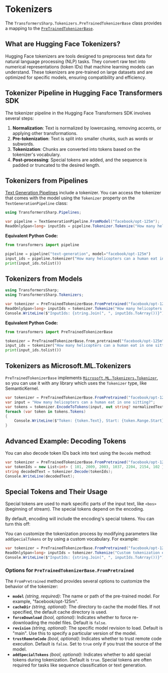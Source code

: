 # Tokenizers

The `TransformersSharp.Tokenizers.PreTrainedTokenizerBase` class provides a mapping to the [`PreTrainedTokenizerBase`](https://huggingface.co/docs/transformers/v4.51.3/en/internal/tokenization_utils#transformers.PreTrainedTokenizerBase).

## What are Hugging Face Tokenizers?

Hugging Face tokenizers are tools designed to preprocess text data for natural language processing (NLP) tasks. They convert raw text into numerical representations (token IDs) that machine learning models can understand. These tokenizers are pre-trained on large datasets and are optimized for specific models, ensuring compatibility and efficiency.

## Tokenizer Pipeline in Hugging Face Transformers SDK

The tokenizer pipeline in the Hugging Face Transformers SDK involves several steps:

1. **Normalization**: Text is normalized by lowercasing, removing accents, or applying other transformations.
2. **Pre-tokenization**: Text is split into smaller chunks, such as words or subwords.
3. **Tokenization**: Chunks are converted into tokens based on the tokenizer's vocabulary.
4. **Post-processing**: Special tokens are added, and the sequence is padded or truncated to the desired length.

## Tokenizers from Pipelines

[Text Generation Pipelines](pipelines/text_generation.md) include a tokenizer. You can access the tokenizer that comes with the model using the `Tokenizer` property on the `TextGenerationPipeline` class:

```csharp
using TransformersSharp.Pipelines;

var pipeline = TextGenerationPipeline.FromModel("facebook/opt-125m");
ReadOnlySpan<long> inputIds = pipeline.Tokenizer.Tokenize("How many helicopters can a human eat in one sitting?");
```

**Equivalent Python Code:**

```python
from transformers import pipeline

pipeline = pipeline("text-generation", model="facebook/opt-125m")
input_ids = pipeline.tokenizer("How many helicopters can a human eat in one sitting?", return_tensors="pt")["input_ids"]
print(input_ids.tolist())
```

## Tokenizers from Models

```csharp
using TransformersSharp;
using TransformersSharp.Tokenizers;

var tokenizer = PreTrainedTokenizerBase.FromPretrained("facebook/opt-125m");
ReadOnlySpan<long> inputIds = tokenizer.Tokenize("How many helicopters can a human eat in one sitting?");
Console.WriteLine($"InputIds: {string.Join(", ", inputIds.ToArray())}");
```

**Equivalent Python Code:**

```python
from transformers import PreTrainedTokenizerBase

tokenizer = PreTrainedTokenizerBase.from_pretrained("facebook/opt-125m")
input_ids = tokenizer("How many helicopters can a human eat in one sitting?", return_tensors="pt")["input_ids"]
print(input_ids.tolist())
```

## Tokenizers as Microsoft.ML.Tokenizers

`PreTrainedTokenizerBase` implements [`Microsoft.ML.Tokenizers.Tokenizer`](https://learn.microsoft.com/dotnet/api/microsoft.ml.tokenizers.tokenizer?view=ml-dotnet-preview), so you can use it with any library which uses the `Tokenizer` type, like SemanticKernel.

```csharp
var tokenizer = PreTrainedTokenizerBase.FromPretrained("facebook/opt-125m");
var input = "How many helicopters can a human eat in one sitting?";
var tokens = tokenizer.EncodeToTokens(input, out string? normalizedText);
foreach (var token in tokens.Tokens)
{
    Console.WriteLine($"Token: {token.Text}, Start: {token.Range.Start}, End: {token.Range.End}");
}
```

## Advanced Example: Decoding Tokens

You can also decode token IDs back into text using the `Decode` method:

```csharp
var tokenizer = PreTrainedTokenizerBase.FromPretrained("facebook/opt-125m");
var tokenIds = new List<int> { 101, 2009, 2003, 1037, 2204, 2154, 102 };
string decodedText = tokenizer.Decode(tokenIds);
Console.WriteLine(decodedText);
```

## Special Tokens and Their Usage

Special tokens are used to mark specific parts of the input text, like `<bos>` (beginning of stream). The special tokens depend on the encoding. 

By default, encoding will include the encoding's special tokens. You can turn this off:

You can customize the tokenization process by modifying parameters like `addSpecialTokens` or by using a custom vocabulary. For example:

```csharp
var tokenizer = PreTrainedTokenizerBase.FromPretrained("facebook/opt-125m", addSpecialTokens: false);
ReadOnlySpan<long> inputIds = tokenizer.Tokenize("Custom tokenization example.");
Console.WriteLine($"InputIds: {string.Join(", ", inputIds.ToArray())}");
```

### Options for `PreTrainedTokenizerBase.FromPretrained`

The `FromPretrained` method provides several options to customize the behavior of the tokenizer:

- **`model`** *(string, required)*: The name or path of the pre-trained model. For example, "facebook/opt-125m".
- **`cacheDir`** *(string, optional)*: The directory to cache the model files. If not specified, the default cache directory is used.
- **`forceDownload`** *(bool, optional)*: Indicates whether to force re-downloading the model files. Default is `false`.
- **`revision`** *(string, optional)*: The specific model revision to load. Default is "main". Use this to specify a particular version of the model.
- **`trustRemoteCode`** *(bool, optional)*: Indicates whether to trust remote code execution. Default is `false`. Set to `true` only if you trust the source of the model.
- **`addSpecialTokens`** *(bool, optional)*: Indicates whether to add special tokens during tokenization. Default is `true`. Special tokens are often required for tasks like sequence classification or text generation.
